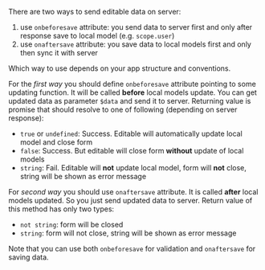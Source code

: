 There are two ways to send editable data on server:

1. use `onbeforesave` attribute: you send data to server first and only after response save to local model (e.g. `scope.user`)
2. use `onaftersave` attribute: you save data to local models first and only then sync it with server

Which way to use depends on your app structure and conventions.

For the *first way* you should define `onbeforesave` attribute pointing to some updating function.
It will be called **before** local models update.
You can get updated data as parameter `$data` and send it to server. 
Returning value is promise that should resolve to one of following (depending on server response):

- `true` or `undefined`: 
Success. Editable will automatically update local model and close form
- `false`: 
Success. But editable will close form **without** update of local models 
- `string`: 
Fail. Editable will **not** update local model, form will **not** close, string will be shown as error message

For *second way* you should use `onaftersave` attribute. It is called **after** local models updated.
So you just send updated data to server. Return value of this method has only two types:

- `not string`: form will be closed
- `string`: form will not close, string will be shown as error message

Note that you can use both `onbeforesave` for validation and `onaftersave` for saving data.